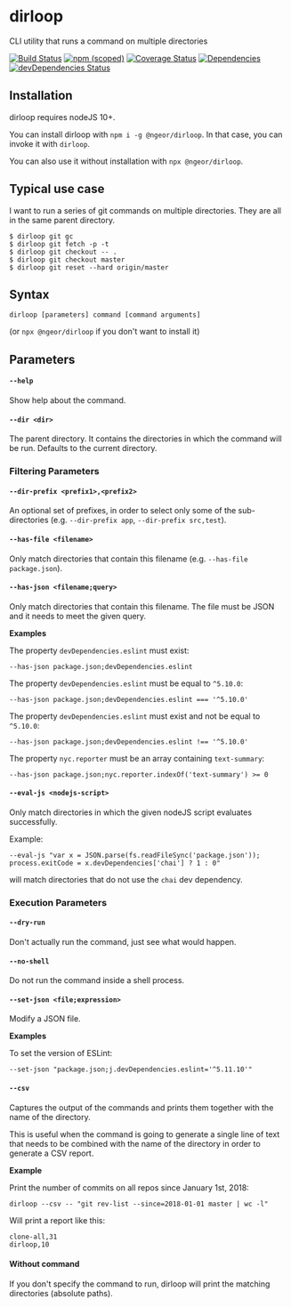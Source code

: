 dirloop
=========

CLI utility that runs a command on multiple directories

[![Build Status](https://travis-ci.org/ngeor/dirloop.svg?branch=master)](https://travis-ci.org/ngeor/dirloop)
[![npm (scoped)](https://img.shields.io/npm/v/@ngeor/dirloop.svg)](https://www.npmjs.com/package/@ngeor/dirloop)
[![Coverage Status](https://coveralls.io/repos/github/ngeor/dirloop/badge.svg)](https://coveralls.io/github/ngeor/dirloop)
[![Dependencies](https://david-dm.org/ngeor/dirloop.svg)](https://david-dm.org/ngeor/dirloop)
[![devDependencies Status](https://david-dm.org/ngeor/dirloop/dev-status.svg)](https://david-dm.org/ngeor/dirloop?type=dev)

## Installation

dirloop requires nodeJS 10+.

You can install dirloop with `npm i -g @ngeor/dirloop`. In that case, you can invoke it with `dirloop`.

You can also use it without installation with `npx @ngeor/dirloop`.

## Typical use case

I want to run a series of git commands on multiple directories. They are all in
the same parent directory.

```
$ dirloop git gc
$ dirloop git fetch -p -t
$ dirloop git checkout -- .
$ dirloop git checkout master
$ dirloop git reset --hard origin/master
```

## Syntax

`dirloop [parameters] command [command arguments]`

(or `npx @ngeor/dirloop` if you don't want to install it)

## Parameters

#### `--help`

Show help about the command.

#### `--dir <dir>`

The parent directory. It contains the directories in which the command
will be run. Defaults to the current directory.

### Filtering Parameters

#### `--dir-prefix <prefix1>,<prefix2>`

An optional set of prefixes, in order to select only some of the
sub-directories (e.g. `--dir-prefix app`, `--dir-prefix src,test`).

#### `--has-file <filename>`

Only match directories that contain this filename (e.g. `--has-file package.json`).

#### `--has-json <filename;query>`

Only match directories that contain this filename. The file must be JSON and it needs to meet the given query.

**Examples**

The property `devDependencies.eslint` must exist:

```
--has-json package.json;devDependencies.eslint
```

The property `devDependencies.eslint` must be equal to `^5.10.0`:

```
--has-json package.json;devDependencies.eslint === '^5.10.0'
```

The property `devDependencies.eslint` must exist and not be equal to `^5.10.0`:

```
--has-json package.json;devDependencies.eslint !== '^5.10.0'
```

The property `nyc.reporter` must be an array containing `text-summary`:

```
--has-json package.json;nyc.reporter.indexOf('text-summary') >= 0
```

#### `--eval-js <nodejs-script>`

Only match directories in which the given nodeJS script evaluates
successfully.

Example:

```
--eval-js "var x = JSON.parse(fs.readFileSync('package.json')); process.exitCode = x.devDependencies['chai'] ? 1 : 0"
```

will match directories that do not use the `chai` dev dependency.


### Execution Parameters

#### `--dry-run`

Don't actually run the command, just see what would happen.

#### `--no-shell`

Do not run the command inside a shell process.

#### `--set-json <file;expression>`

Modify a JSON file.

**Examples**

To set the version of ESLint:

```
--set-json "package.json;j.devDependencies.eslint='^5.11.10'"
```

#### `--csv`

Captures the output of the commands and prints them together with the name of the directory.

This is useful when the command is going to generate a single line of text that needs to be combined with
the name of the directory in order to generate a CSV report.

**Example**

Print the number of commits on all repos since January 1st, 2018:

```
dirloop --csv -- "git rev-list --since=2018-01-01 master | wc -l"
```

Will print a report like this:

```
clone-all,31
dirloop,10
```

####  Without command

If you don't specify the command to run, dirloop will print the matching directories (absolute paths).

